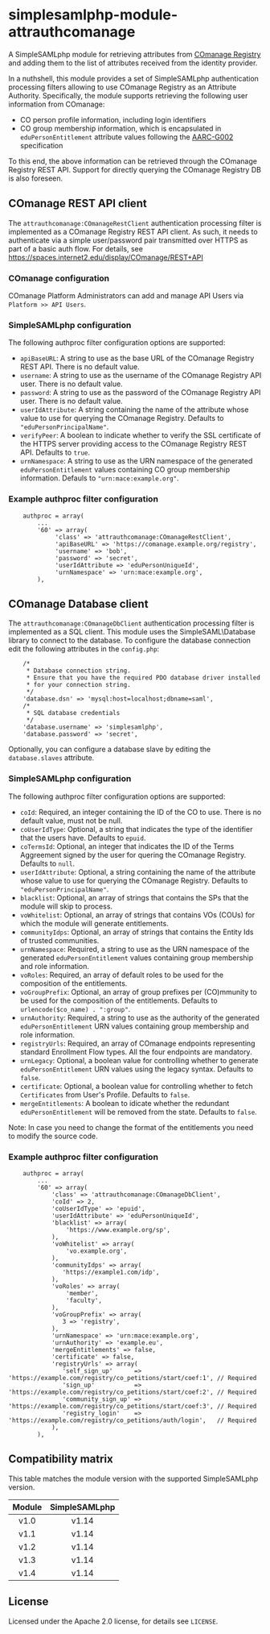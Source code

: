 # simplesamlphp-module-attrauthcomanage
A SimpleSAMLphp module for retrieving attributes from [COmanage Registry](https://spaces.internet2.edu/display/COmanage/Home) and adding them to the list of attributes received from the identity provider.

In a nuthshell, this module provides a set of SimpleSAMLphp authentication processing filters allowing to use COmanage Registry as an Attribute Authority. Specifically, the module supports retrieving the following user information from COmanage:
  * CO person profile information, including login identifiers
  * CO group membership information, which is encapsulated in `eduPersonEntitlement` attribute values following the [AARC-G002](https://aarc-community.org/guidelines/aarc-g002/) specification

To this end, the above information can be retrieved through the COmanage Registry REST API. Support for directly querying the COmanage Registry DB is also foreseen.

## COmanage REST API client
The `attrauthcomanage:COmanageRestClient` authentication processing filter is implemented as a COmanage Registry REST API client. As such, it needs to authenticate via a simple user/password pair transmitted over HTTPS as part of a basic auth flow. For details, see https://spaces.internet2.edu/display/COmanage/REST+API

### COmanage configuration
COmanage Platform Administrators can add and manage API Users via `Platform >> API Users`.

### SimpleSAMLphp configuration
The following authproc filter configuration options are supported:
  * `apiBaseURL`: A string to use as the base URL of the COmanage Registry REST API. There is no default value.
  * `username`: A string to use as the username of the COmanage Registry API user. There is no default value.
  * `password`: A string to use as the password of the COmanage Registry API user. There is no default value.
  * `userIdAttribute`: A string containing the name of the attribute whose value to use for querying the COmanage Registry. Defaults to `"eduPersonPrincipalName"`.
  * `verifyPeer`: A boolean to indicate whether to verify the SSL certificate of the HTTPS server providing access to the COmanage Registry REST API. Defaults to `true`.
  * `urnNamespace`: A string to use as the URN namespace of the generated `eduPersonEntitlement` values containing CO group membership information. Defauls to `"urn:mace:example.org"`.

### Example authproc filter configuration
```
    authproc = array(
        ...
        '60' => array(
             'class' => 'attrauthcomanage:COmanageRestClient',
             'apiBaseURL' => 'https://comanage.example.org/registry',
             'username' => 'bob',
             'password' => 'secret',
             'userIdAttribute => 'eduPersonUniqueId',
             'urnNamespace' => 'urn:mace:example.org',
        ),
```

## COmanage Database client
The `attrauthcomanage:COmanageDbClient` authentication processing filter is implemented as a SQL client. This module uses the SimpleSAML\Database library to connect to the database. To configure the database connection edit the following attributes in the `config.php`:

```
    /*
     * Database connection string.
     * Ensure that you have the required PDO database driver installed
     * for your connection string.
     */
    'database.dsn' => 'mysql:host=localhost;dbname=saml',
    /*
     * SQL database credentials
     */
    'database.username' => 'simplesamlphp',
    'database.password' => 'secret',
```

Optionally, you can configure a database slave by editing the `database.slaves` attribute.

### SimpleSAMLphp configuration
The following authproc filter configuration options are supported:
  * `coId`: Required, an integer containing the ID of the CO to use. There is no default value, must not be null.
  * `coUserIdType`: Optional, a string that indicates the type of the identifier that the users have. Defaults to `epuid`.
  * `coTermsId`: Optional, an integer that indicates the ID of the Terms Aggreement signed by the user for quering the COmanage Registry. Defaults to `null`.
  * `userIdAttribute`: Optional, a string containing the name of the attribute whose value to use for querying the COmanage Registry. Defaults to `"eduPersonPrincipalName"`.
  * `blacklist`: Optional, an array of strings that contains the SPs that the module will skip to process.
  * `voWhitelist`: Optional, an array of strings that contains VOs (COUs) for which the module will generate entitlements.
  * `communityIdps`: Optional, an array of strings that contains the Entity Ids of trusted communities.
  * `urnNamespace`: Required, a string to use as the URN namespace of the generated `eduPersonEntitlement` values containing group membership and role information.
  * `voRoles`: Required, an array of default roles to be used for the composition of the entitlements.
  * `voGroupPrefix`: Optional, an array of group prefixes per (CO)mmunity to be used for the composition of the entitlements. Defaults to `urlencode($co_name) . ":group"`.
  * `urnAuthority`: Required, a string to use as the authority of the generated `eduPersonEntitlement` URN values containing group membership and role information.
  * `registryUrls`: Required, an array of COmanage endpoints representing standard Enrollment Flow types. All the four endpoints are mandatory.
  * `urnLegacy`: Optional, a boolean value for controlling whether to generate `eduPersonEntitlement` URN values using the legacy syntax. Defaults to `false`.
  * `certificate`: Optional, a boolean value for controlling whether to fetch `Certificates` from User's Profile. Defaults to `false`.
  * `mergeEntitlements`: A boolean to idicate whether the redundant `eduPersonEntitlement` will be removed from the state. Defaults to `false`.

Note: In case you need to change the format of the entitlements you need to modify the source code.

### Example authproc filter configuration
```
    authproc = array(
        ...
        '60' => array(
            'class' => 'attrauthcomanage:COmanageDbClient',
            'coId' => 2,
            'coUserIdType' => 'epuid',
            'userIdAttribute' => 'eduPersonUniqueId',
            'blacklist' => array(
                'https://www.example.org/sp',
            ),
            'voWhitelist' => array(
                'vo.example.org',
            ),
            'communityIdps' => array(
               'https://example1.com/idp',
            ),
            'voRoles' => array(
                'member',
                'faculty',
            ),
            'voGroupPrefix' => array(
               3 => 'registry',
            ),
            'urnNamespace' => 'urn:mace:example.org',
            'urnAuthority' => 'example.eu',
            'mergeEntitlements' => false,
            'certificate' => false,
            'registryUrls' => array(
               'self_sign_up'      => 'https://example.com/registry/co_petitions/start/coef:1', // Required
               'sign_up'           => 'https://example.com/registry/co_petitions/start/coef:2', // Required
               'community_sign_up' => 'https://example.com/registry/co_petitions/start/coef:3', // Required
               'registry_login'    => 'https://example.com/registry/co_petitions/auth/login',   // Required
            ),
        ),
```

## Compatibility matrix

This table matches the module version with the supported SimpleSAMLphp version.

| Module |  SimpleSAMLphp |
|:------:|:--------------:|
| v1.0   | v1.14          |
| v1.1   | v1.14          |
| v1.2   | v1.14          |
| v1.3   | v1.14          |
| v1.4   | v1.14          |

## License
Licensed under the Apache 2.0 license, for details see `LICENSE`.
